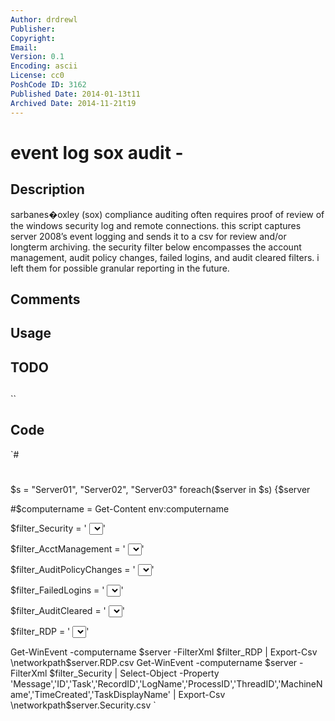 ```yaml
---
Author: drdrewl
Publisher: 
Copyright: 
Email: 
Version: 0.1
Encoding: ascii
License: cc0
PoshCode ID: 3162
Published Date: 2014-01-13t11
Archived Date: 2014-11-21t19
---
```


# event log sox audit - 

## Description

sarbanes�oxley (sox) compliance auditing often requires proof of review of the windows security log and remote connections. this script captures server 2008’s event logging and sends it to a csv for review and/or longterm archiving. the security filter below encompasses the account management, audit policy changes, failed logins, and audit cleared filters. i left them for possible granular reporting in the future.

## Comments



## Usage



## TODO



## 

``

## Code

`#
 #
 $s = "Server01", "Server02", "Server03"
 foreach($server in $s) {$server
 
 #$computername = Get-Content env:computername
 
 $filter_Security = '<QueryList> <Query Id="0" Path="Security">
 	<Select Path="Security">(*[System[Provider[@Name="Microsoft-Windows-Security-Auditing"] and 
 	(Task = 13824 or Task = 13825 or Task = 13826 or Task = 13827 or Task = 13828 or Task = 13829 or
 	Task = 13568 or Task = 13569 or Task = 13570 or Task = 13571 or Task = 13572) or
 	(Task = 12544 and (band(Keywords,4503599627370496)))]]) or (*[System[Provider[@Name="Microsoft-Windows-Eventlog"] and Task = 104]])
 	</Select></Query></QueryList>'
 
 $filter_AcctManagement  = '<QueryList> <Query Id="0" Path="Security">
 	<Select Path="Security">*[System[Provider[@Name="Microsoft-Windows-Security-Auditing"] and 
 	(Task = 13824 or Task = 13825 or Task = 13826 or Task = 13827 or Task = 13828 or Task = 13829)]]
 	</Select></Query></QueryList>'
 	
 $filter_AuditPolicyChanges  = '<QueryList> <Query Id="0" Path="Security">
 	<Select Path="Security">*[System[Provider[@Name="Microsoft-Windows-Security-Auditing"] and 
 	(Task = 13568 or Task = 13569 or Task = 13570 or Task = 13571 or Task = 13572 or Task = 13573)]]
 	</Select></Query></QueryList>'
 	
 $filter_FailedLogins  = '<QueryList> <Query Id="0" Path="Security">
 	<Select Path="Security">*[System[Provider[@Name="Microsoft-Windows-Security-Auditing"] and 
 	(Task = 12544 and (band(Keywords,4503599627370496)))]]
 	</Select></Query></QueryList>'
 	
 $filter_AuditCleared  = '<QueryList> <Query Id="0" Path="Security">
 	<Select Path="Security">*[System[Provider[@Name="Microsoft-Windows-Eventlog"] and Task = 104]]
 	</Select></Query></QueryList>'
 	
 $filter_RDP  = '<QueryList> <Query Id="0" Path="Microsoft-Windows-TerminalServices-RemoteConnectionManager/Operational">
 	<Select Path="Microsoft-Windows-TerminalServices-RemoteConnectionManager/Operational">*[System[Provider[@Name="Microsoft-Windows-TerminalServices-RemoteConnectionManager"] and (EventID=1149)]]
 	</Select></Query></QueryList>'	
 
 Get-WinEvent -computername $server -FilterXml $filter_RDP | Export-Csv \\networkpath\$server.RDP.csv
 Get-WinEvent -computername $server -FilterXml $filter_Security | Select-Object -Property 'Message','ID','Task','RecordID','LogName','ProcessID','ThreadID','MachineName','TimeCreated','TaskDisplayName' | Export-Csv \\networkpath\$server.Security.csv
`

